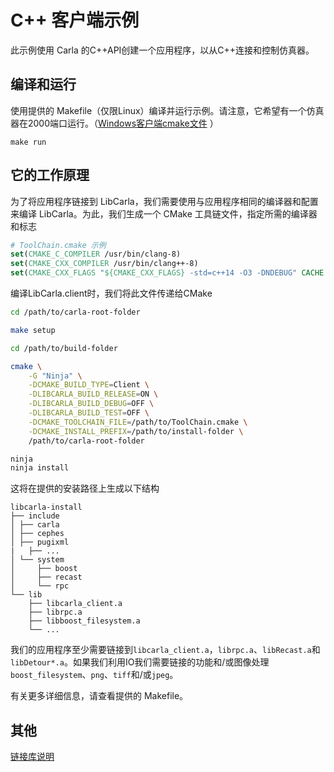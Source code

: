 C++ 客户端示例
==================

此示例使用 Carla 的C++API创建一个应用程序，以从C++连接和控制仿真器。

编译和运行
---------------

使用提供的 Makefile（仅限Linux）编译并运行示例。请注意，它希望有一个仿真器在2000端口运行。（[Windows客户端cmake文件](https://github.com/OpenHUTB/carla_doc/tree/master/src/cmake/CMakeLists.txt) ）

```
make run
```

它的工作原理
------------

为了将应用程序链接到 LibCarla，我们需要使用与应用程序相同的编译器和配置来编译 LibCarla。为此，我们生成一个 CMake 工具链文件，指定所需的编译器和标志

```cmake
# ToolChain.cmake 示例
set(CMAKE_C_COMPILER /usr/bin/clang-8)
set(CMAKE_CXX_COMPILER /usr/bin/clang++-8)
set(CMAKE_CXX_FLAGS "${CMAKE_CXX_FLAGS} -std=c++14 -O3 -DNDEBUG" CACHE STRING "" FORCE)
```

编译LibCarla.client时，我们将此文件传递给CMake

```sh
cd /path/to/carla-root-folder

make setup

cd /path/to/build-folder

cmake \
    -G "Ninja" \
    -DCMAKE_BUILD_TYPE=Client \
    -DLIBCARLA_BUILD_RELEASE=ON \
    -DLIBCARLA_BUILD_DEBUG=OFF \
    -DLIBCARLA_BUILD_TEST=OFF \
    -DCMAKE_TOOLCHAIN_FILE=/path/to/ToolChain.cmake \
    -DCMAKE_INSTALL_PREFIX=/path/to/install-folder \
    /path/to/carla-root-folder

ninja
ninja install
```

这将在提供的安装路径上生成以下结构

```
libcarla-install
├── include
│ ├── carla
│ ├── cephes
│ ├── pugixml
|   ├── ...
│ └── system
│     ├── boost
│     ├── recast
│     └── rpc
└── lib
    ├── libcarla_client.a
    ├── librpc.a
    ├── libboost_filesystem.a
    └── ...
```

我们的应用程序至少需要链接到`libcarla_client.a`，`librpc.a`、`libRecast.a`和`libDetour*.a`。如果我们利用IO我们需要链接的功能和/或图像处理`boost_filesystem`、`png`、`tiff`和/或`jpeg`。

有关更多详细信息，请查看提供的 Makefile。

## 其他

[链接库说明](tuto_D_python_api.md)
